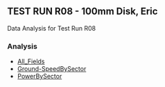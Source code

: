 ## TEST RUN R08 - 100mm Disk, Eric  
Data Analysis for Test Run R08  
### Analysis  
- [All_Fields](All_Fields.html)
- [Ground-SpeedBySector](Ground-SpeedBySector.html)
- [PowerBySector](PowerBySector.html)
